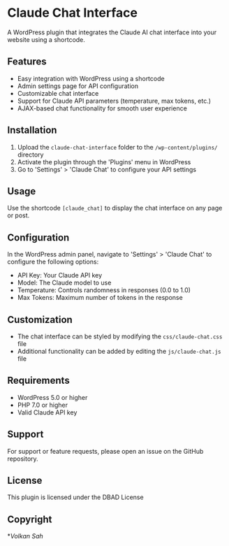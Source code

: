 # Claude Chat Interface

A WordPress plugin that integrates the Claude AI chat interface into your website using a shortcode.

## Features

- Easy integration with WordPress using a shortcode
- Admin settings page for API configuration
- Customizable chat interface
- Support for Claude API parameters (temperature, max tokens, etc.)
- AJAX-based chat functionality for smooth user experience

## Installation

1. Upload the `claude-chat-interface` folder to the `/wp-content/plugins/` directory
2. Activate the plugin through the 'Plugins' menu in WordPress
3. Go to 'Settings' > 'Claude Chat' to configure your API settings

## Usage

Use the shortcode `[claude_chat]` to display the chat interface on any page or post.

## Configuration

In the WordPress admin panel, navigate to 'Settings' > 'Claude Chat' to configure the following options:

- API Key: Your Claude API key
- Model: The Claude model to use
- Temperature: Controls randomness in responses (0.0 to 1.0)
- Max Tokens: Maximum number of tokens in the response

## Customization

- The chat interface can be styled by modifying the `css/claude-chat.css` file
- Additional functionality can be added by editing the `js/claude-chat.js` file

## Requirements

- WordPress 5.0 or higher
- PHP 7.0 or higher
- Valid Claude API key

## Support

For support or feature requests, please open an issue on the GitHub repository.

## License

This plugin is licensed under the DBAD License

## Copyright 
**Volkan Sah*
